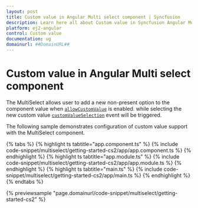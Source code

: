 ```yaml
---
layout: post
title: Custom value in Angular Multi select component | Syncfusion
description: Learn here all about Custom value in Syncfusion Angular Multi select component of Syncfusion Essential JS 2 and more.
platform: ej2-angular
control: Custom value 
documentation: ug
domainurl: ##DomainURL##
---
```


# Custom value in Angular Multi select component

The MultiSelect allows user to add a new non-present option to the component value when
[`allowCustomValue`](https://ej2.syncfusion.com/angular/documentation/api/multi-select/#allowcustomvalue) is enabled. while selecting the new custom value
[`customValueSelection`](https://ej2.syncfusion.com/angular/documentation/api/multi-select/#customvalueselection) event will be triggered.

The following sample demonstrates configuration of custom value support with the MultiSelect component.

{% tabs %}
{% highlight ts tabtitle="app.component.ts" %}
{% include code-snippet/multiselect/getting-started-cs2/app/app.component.ts %}
{% endhighlight %}
{% highlight ts tabtitle="app.module.ts" %}
{% include code-snippet/multiselect/getting-started-cs2/app/app.module.ts %}
{% endhighlight %}
{% highlight ts tabtitle="main.ts" %}
{% include code-snippet/multiselect/getting-started-cs2/app/main.ts %}
{% endhighlight %}
{% endtabs %}
  
{% previewsample "page.domainurl/code-snippet/multiselect/getting-started-cs2" %}